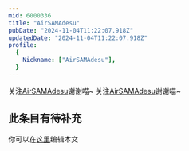 ```yaml
---
mid: 6000336
title: "AirSAMAdesu"
pubDate: "2024-11-04T11:22:07.918Z"
updatedDate: "2024-11-04T11:22:07.918Z"
profile:
  {
    Nickname: ["AirSAMAdesu"],
  }
---
```


关注[AirSAMAdesu](https://space.bilibili.com/6000336)谢谢喵~ 关注[AirSAMAdesu](https://space.bilibili.com/6000336)谢谢喵~

## 此条目有待补充
你可以在[这里](https://github.com/Yuhanawa/VTuber.ICU/edit/master/src/content/v/AirSAMAdesu/index.md)编辑本文
